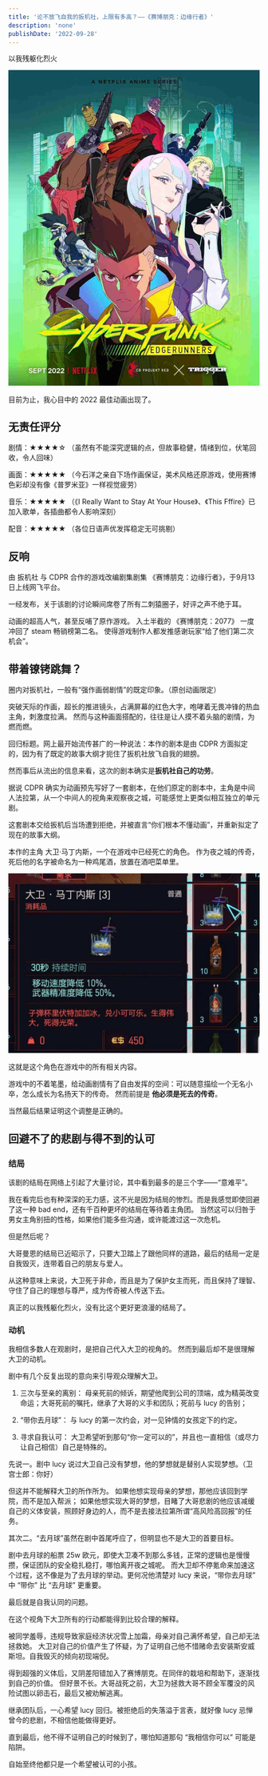 ```yaml
---
title: '论不放飞自我的扳机社，上限有多高？——《赛博朋克：边缘行者》'
description: 'none'
publishDate: '2022-09-28'
---
```


以我残躯化烈火

<!-- more -->

![动画封面](./img/cyberpunk_2.jpeg "动画主宣传图")

目前为止，我心目中的 2022 最佳动画出现了。

## 无责任评分

剧情：★★★★☆
（虽然有不能深究逻辑的点，但故事稳健，情绪到位，伏笔回收，令人回味）

画面：★★★★★
（今石洋之亲自下场作画保证，美术风格还原游戏，使用赛博色彩却没有像《普罗米亚》一样视觉疲劳）

音乐：★★★★★
（《I Really Want to Stay At Your House》、《This Fffire》已加入歌单，各插曲都令人影响深刻）

配音：★★★★★
（各位日语声优发挥稳定无可挑剔）

## 反响

由 扳机社 与 CDPR 合作的游戏改编剧集剧集 《赛博朋克：边缘行者》，于9月13日上线网飞平台。

一经发布，关于该剧的讨论瞬间席卷了所有二刺猿圈子，好评之声不绝于耳。

动画的超高人气，甚至反哺了原作游戏。
入土半截的 《赛博朋克：2077》 一度冲回了 steam 畅销榜第二名。
使得游戏制作人都发推感谢玩家“给了他们第二次机会”。

## 带着镣铐跳舞？

圈内对扳机社，一般有“强作画弱剧情”的既定印象。（原创动画限定）

突破天际的作画，超长的推进镜头，占满屏幕的红色大字，咆哮着无畏冲锋的热血主角，刺激度拉满。
然而与这种画面搭配的，往往是让人摸不着头脑的剧情，为燃而燃。

回归标题。网上最开始流传甚广的一种说法：本作的剧本是由 CDPR 方面拟定的，因为有了既定的故事大纲才扼住了扳机社放飞自我的翅膀。

然而事后从流出的信息来看，这次的剧本确实是**扳机社自己的功劳**。

据说 CDPR 确实为动画预先写好了一套剧本，在他们原定的剧本中，主角是中间人法拉第，从一个中间人的视角来观察夜之城，可能感觉上更类似相互独立的单元剧。

这套剧本交给扳机后当场遭到拒绝，并被直言“你们根本不懂动画”，并重新拟定了现在的故事大纲。

本作的主角 大卫·马丁内斯，一个在游戏中已经死亡的角色。
作为夜之城的传奇，死后他的名字被命名为一种鸡尾酒，放置在酒吧菜单里。

![大卫 马丁内斯](./img/cyberpunk_3.jpeg "大卫 马丁内斯")

这就是这个角色在游戏中的所有相关内容。

游戏中的不着笔墨，给动画剧情有了自由发挥的空间：可以随意描绘一个无名小卒，怎么成长为名扬天下的传奇。
然而前提是 **他必须是死去的传奇**。

当然最后结果证明这个调整是正确的。

## 回避不了的悲剧与得不到的认可

### 结局

该剧的结局在网络上引起了大量讨论，其中看到最多的是三个字——“意难平”。

我在看完后也有种深深的无力感，这不光是因为结局的惨烈。而是我感觉即使回避了这一种 bad end，还有千百种更坏的结局在等待着主角团。
当然这可以归咎于男女主角别扭的性格，如果他们能多些沟通，或许能渡过这一次危机。

但是然后呢？

大哥曼恩的结局已近昭示了，只要大卫踏上了跟他同样的道路，最后的结局一定是自我毁灭，连带着自己的朋友与爱人。

从这种意味上来说，大卫死于非命，而且是为了保护女主而死，而且保持了理智、守住了自己的理想与尊严，成为传奇被人传送下去。

真正的以我残躯化烈火，没有比这个更好更浪漫的结局了。

### 动机

我相信多数人在观剧时，是把自己代入大卫的视角的。
然而到最后却不是很理解大卫的动机。

剧中有几个反复出现的意向来引导观众理解大卫。

1. 三次与至亲的离别：
母亲死前的倾诉，期望他爬到公司的顶端，成为精英改变命运；大哥死前的嘱托，继承了大哥的义手和团队；死前与 lucy 的告别；

2. “带你去月球”：
与 lucy 的第一次约会，对一见钟情的女孩定下的约定。

3. 寻求自我认可：
大卫希望听到那句“你一定可以的”，并且也一直相信（或尽力让自己相信）自己是特殊的。

先说一。剧中 lucy 说过大卫自己没有梦想，他的梦想就是替别人实现梦想。（卫宫士郎：你好）

但这并不能解释大卫的所作所为。
如果他想实现母亲的梦想，那他应该回到学院，而不是加入帮派；
如果他想实现大哥的梦想，目睹了大哥悲剧的他应该减缓自己的义体安装，照顾好身边的人，而不是去接法拉第所谓“高风险高回报”的任务。

其次二。“去月球”虽然在剧中首尾呼应了，但明显也不是大卫的首要目标。

剧中去月球的船票 25w 欧元，即使大卫凑不到那么多钱，正常的逻辑也是慢慢攒，保证团队的安全稳扎稳打，哪怕离开夜之城呢。
而大卫却不停氪命来加速这个过程，这不像是为了去月球的举动。更何况他清楚对 lucy 来说，“带你去月球” 中 “带你” 比 “去月球” 更重要。

最后就是自我认同的问题。

在这个视角下大卫所有的行动都能得到比较合理的解释。

被同学羞辱，违规导致家庭经济状况雪上加霜，母亲对自己满怀希望，自己却无法拯救她。
大卫对自己的价值产生了怀疑，为了证明自己他不惜赌命去安装斯安威斯坦。自我毁灭的倾向初现端倪。

得到超强的义体后，又阴差阳错加入了赛博朋克。在同伴的栽培和帮助下，逐渐找到自己的价值。
但好景不长。大哥战死之前，大卫为拯救大哥不顾全军覆没的风险试图以卵击石，最后又被劝解逃离。

继承团队后，一心希望 lucy 回归。被拒绝后的失落溢于言表，就好像 lucy 忌惮曾今的悲剧，不相信他能做得更好。

直到最后，他不得不证明自己的时候到了，哪怕知道那句 “我相信你可以” 可能是陷阱。

自始至终他都只是一个希望被认可的小孩。
